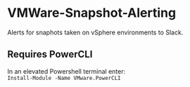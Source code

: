 # VMWare-Snapshot-Alerting
Alerts for snaphots taken on vSphere environments to Slack.


Requires PowerCLI
-----------------
In an elevated Powershell terminal enter:<br>
``Install-Module -Name VMware.PowerCLI``

